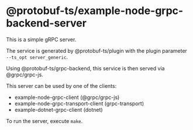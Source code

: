 @protobuf-ts/example-node-grpc-backend-server
=============================================

This is a simple gRPC server.

The service is generated by @protobuf-ts/plugin with the plugin 
parameter `--ts_opt server_generic`.

Using @protobuf-ts/grpc-backend, this service is then served via 
@grpc/grpc-js.

This server can be used by one of the clients:
- example-node-grpc-client (@grpc/grpc-js)
- example-node-grpc-transport-client (grpc-transport)
- example-dotnet-grpc-client (dotnet)

To run the server, execute `make`.
